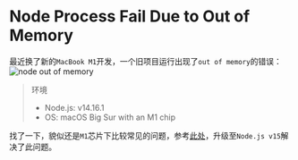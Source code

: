 # Node Process Fail Due to Out of Memory


<!--more-->

最近换了新的`MacBook M1`开发，一个旧项目运行出现了`out of memory`的错误：
![node out of memory](https://jiangbao-1258001083.cos.ap-shanghai.myqcloud.com/node-out-of-memory.png)

> 环境
> * Node.js: v14.16.1
> * OS: macOS Big Sur with an M1 chip

找了一下，貌似还是`M1`芯片下比较常见的问题，参考[此处](https://github.com/TypeStrong/typedoc/issues/1491)，升级至`Node.js v15`解决了此问题。
